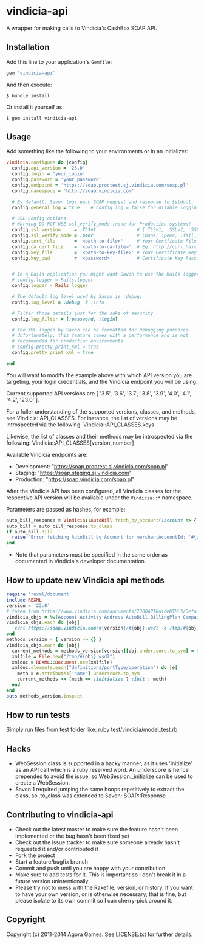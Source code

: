 # vindicia-api

A wrapper for making calls to Vindicia's CashBox SOAP API.

## Installation

Add this line to your application's `Gemfile`:

```ruby
gem 'vindicia-api'
```

And then execute:

```
$ bundle install
```

Or install it yourself as:

```
$ gem install vindicia-api
```

## Usage

Add something like the following to your environments or in an initializer:

```ruby
Vindicia.configure do |config|
  config.api_version = '23.0'
  config.login = 'your_login'
  config.password = 'your_password'
  config.endpoint = 'https://soap.prodtest.sj.vindicia.com/soap.pl'
  config.namespace = 'http://soap.vindicia.com'

  # By default, Savon logs each SOAP request and response to $stdout.
  config.general_log = true    # config.log = false for disable logging

  # SSL Config options
  # Warning DO NOT USE ssl_verify_mode :none for Production systems!
  config.ssl_version     = :TLSv1               # [:TLSv1, :SSLv2, :SSLv3]
  config.ssl_verify_mode = :peer                # :none, :peer, :fail_if_no_peer_cert, :client_once
  config.cert_file       = '<path-to-file>'     # Your Certficate File
  config.ca_cert_file    = '<path-to-ca-file>'  # Eg. http://curl.haxx.se/ca/cacert.pem
  config.key_file        = '<path-to-key-file>' # Your Certificate Key file
  config.key_pwd         = '<password>'         # Certificate Key Password


  # In a Rails application you might want Savon to use the Rails logger.
  # config.logger = Rails.logger
  config.logger = Rails.logger

  # The default log level used by Savon is :debug.
  config.log_level = :debug  # :info

  # Filter those details just for the sake of security
  config.log_filter = [:password, :login]

  # The XML logged by Savon can be formatted for debugging purposes.
  # Unfortunately, this feature comes with a performance and is not
  # recommended for production environments.
  # config.pretty_print_xml = true
  config.pretty_print_xml = true

end
```

You will want to modify the example above with which API version you are targeting, your login credentials, and the Vindicia endpoint you will be using.

Current supported API versions are [ '3.5', '3.6', '3.7', '3.8', '3.9', '4.0', '4.1', '4.2', '23.0' ].

For a fuller understanding of the supported versions, classes, and methods, see
Vindicia::API_CLASSES.  For instance, the list of versions may be introspected
via the following:
Vindicia::API_CLASSES.keys

Likewise, the list of classes and their methods may be introspected via the following:
Vindicia::API_CLASSES[version_number]

Available Vindicia endpoints are:

* Development: "https://soap.prodtest.sj.vindicia.com/soap.pl"
* Staging: "https://soap.staging.sj.vindicia.com"
* Production: "https://soap.vindicia.com/soap.pl"

After the Vindicia API has been configured, all Vindicia classes for the respective API version will be available under the `Vindicia::*` namespace.

Parameters are passed as hashes, for example:

```ruby
auto_bill_response = Vindicia::AutoBill.fetch_by_account(:account => { :merchantAccountId => id })
auto_bill = auto_bill_response.to_class
if auto_bill.nil?
  raise "Error fetching AutoBill by Account for merchantAccountId: '#{id}', fault: '#{auto_bill_response.soap_fault}', error: #{auto_bill_response.http_error}"
end
```

* Note that parameters must be specified in the same order as documented in Vindicia's developer documentation.

## How to update new Vindicia api methods

```ruby
require 'rexml/document'
include REXML
version = '23.0'
# taken from https://www.vindicia.com/documents/2300APIGuideHTML5/Default.htm
vindicia_objs = %w(Account Activity Address AutoBill BillingPlan Campaign Chargeback Entitlement GiftCard NameValuePair PaymentMethod PaymentProvider Product RatePlan Refund SeasonSet Token Transaction WebSession)
vindicia_objs.each do |obj|
  `curl https://soap.vindicia.com/#{version}/#{obj}.wsdl -o /tmp/#{obj}.wsdl 2>&1`
end
methods_version = { version => {} }
vindicia_objs.each do |obj|
  current_methods = methods_version[version][obj.underscore.to_sym] = []
  xmlfile = File.new("/tmp/#{obj}.wsdl")
  xmldoc = REXML::Document.new(xmlfile)
  xmldoc.elements.each("definitions/portType/operation") do |e|
    meth = e.attributes['name'].underscore.to_sym
    current_methods << (meth == :initialize ? :init : meth)
  end
end
puts methods_version.inspect
```

## How to run tests

Simply run files from test folder like:
  ruby test/vindicia/model_test.rb

## Hacks

* WebSession class is supported in a hacky manner, as it uses 'initialize' as
an API call which is a ruby reserved word.  An underscore is hence prepended to
avoid the issue, so WebSession._initialize can be used to create a WebSession.
* Savon 1 required jumping the same hoops repetitively to extract the class, so
.to_class was extended to Savon::SOAP::Response .

## Contributing to vindicia-api

* Check out the latest master to make sure the feature hasn't been implemented or the bug hasn't been fixed yet
* Check out the issue tracker to make sure someone already hasn't requested it and/or contributed it
* Fork the project
* Start a feature/bugfix branch
* Commit and push until you are happy with your contribution
* Make sure to add tests for it. This is important so I don't break it in a future version unintentionally.
* Please try not to mess with the Rakefile, version, or history. If you want to have your own version, or is otherwise necessary, that is fine, but please isolate to its own commit so I can cherry-pick around it.

## Copyright

Copyright (c) 2011-2014 Agora Games. See LICENSE.txt for further details.

